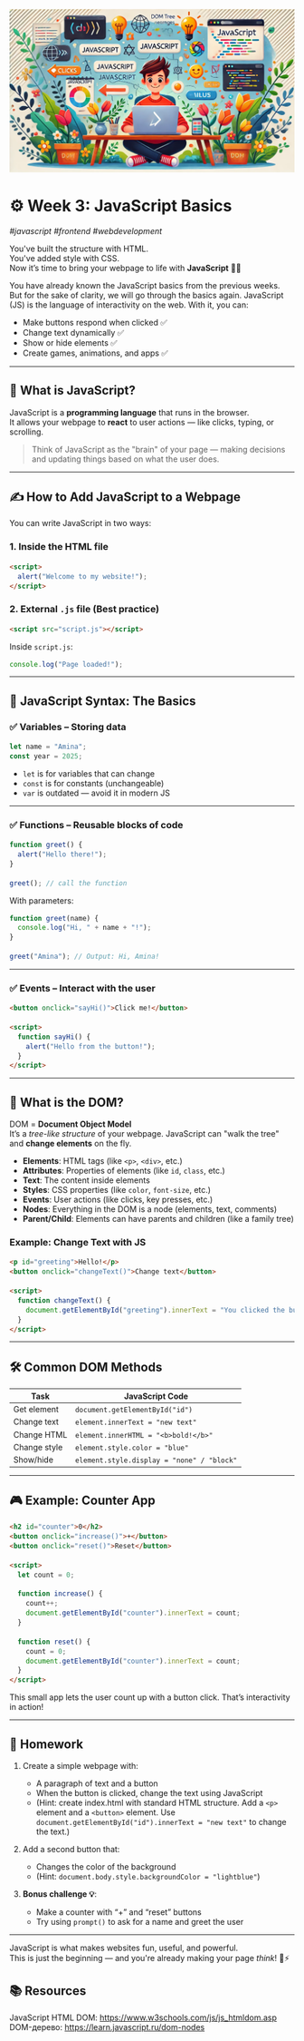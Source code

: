 ![](image.png)
# ⚙️ Week 3: JavaScript Basics
*#javascript #frontend #webdevelopment*

You've built the structure with HTML.  
You've added style with CSS.  
Now it’s time to bring your webpage to life with **JavaScript** 🧠💥

You have already known the JavaScript basics from the previous weeks.
But for the sake of clarity, we will go through the basics again.
JavaScript (JS) is the language of interactivity on the web. With it, you can:
- Make buttons respond when clicked ✅  
- Change text dynamically ✅  
- Show or hide elements ✅  
- Create games, animations, and apps ✅

---

## 🧠 What is JavaScript?

JavaScript is a **programming language** that runs in the browser.  
It allows your webpage to **react** to user actions — like clicks, typing, or scrolling.

> Think of JavaScript as the "brain" of your page — making decisions and updating things based on what the user does.

---

## ✍️ How to Add JavaScript to a Webpage

You can write JavaScript in two ways:

### 1. Inside the HTML file
```html
<script>
  alert("Welcome to my website!");
</script>
```

### 2. External `.js` file (Best practice)
```html
<script src="script.js"></script>
```

Inside `script.js`:
```js
console.log("Page loaded!");
```

---

## 🧩 JavaScript Syntax: The Basics

### ✅ Variables – Storing data
```js
let name = "Amina";
const year = 2025;
```

- `let` is for variables that can change  
- `const` is for constants (unchangeable)  
- `var` is outdated — avoid it in modern JS

---

### ✅ Functions – Reusable blocks of code
```js
function greet() {
  alert("Hello there!");
}

greet(); // call the function
```

With parameters:
```js
function greet(name) {
  console.log("Hi, " + name + "!");
}

greet("Amina"); // Output: Hi, Amina!
```

---

### ✅ Events – Interact with the user
```html
<button onclick="sayHi()">Click me!</button>

<script>
  function sayHi() {
    alert("Hello from the button!");
  }
</script>
```

---

## 🌱 What is the DOM?

DOM = **Document Object Model**  
It’s a *tree-like structure* of your webpage. JavaScript can "walk the tree" and **change elements** on the fly.
- **Elements**: HTML tags (like `<p>`, `<div>`, etc.)
- **Attributes**: Properties of elements (like `id`, `class`, etc.)
- **Text**: The content inside elements
- **Styles**: CSS properties (like `color`, `font-size`, etc.)
- **Events**: User actions (like clicks, key presses, etc.)
- **Nodes**: Everything in the DOM is a node (elements, text, comments)
- **Parent/Child**: Elements can have parents and children (like a family tree)


### Example: Change Text with JS
```html
<p id="greeting">Hello!</p>
<button onclick="changeText()">Change text</button>

<script>
  function changeText() {
    document.getElementById("greeting").innerText = "You clicked the button!";
  }
</script>
```

---

## 🛠 Common DOM Methods

| Task         | JavaScript Code                             |
|--------------|----------------------------------------------|
| Get element  | `document.getElementById("id")`              |
| Change text  | `element.innerText = "new text"`             |
| Change HTML  | `element.innerHTML = "<b>bold!</b>"`         |
| Change style | `element.style.color = "blue"`              |
| Show/hide    | `element.style.display = "none" / "block"`  |

---

## 🎮 Example: Counter App
```html
<h2 id="counter">0</h2>
<button onclick="increase()">+</button>
<button onclick="reset()">Reset</button>

<script>
  let count = 0;

  function increase() {
    count++;
    document.getElementById("counter").innerText = count;
  }

  function reset() {
    count = 0;
    document.getElementById("counter").innerText = count;
  }
</script>
```

This small app lets the user count up with a button click. That’s interactivity in action!

---

## 🧪 Homework

1. Create a simple webpage with:
   - A paragraph of text and a button
   - When the button is clicked, change the text using JavaScript
   - (Hint: create index.html with standard HTML structure. Add a `<p>` element and a `<button>` element. Use `document.getElementById("id").innerText = "new text"` to change the text.)

2. Add a second button that:
   - Changes the color of the background
   - (Hint: `document.body.style.backgroundColor = "lightblue"`)

3. **Bonus challenge 💡**:
   - Make a counter with “+” and “reset” buttons
   - Try using `prompt()` to ask for a name and greet the user

---

JavaScript is what makes websites fun, useful, and powerful.  
This is just the beginning — and you're already making your page *think*! 🧠⚡

## 📚 Resources
JavaScript HTML DOM: https://www.w3schools.com/js/js_htmldom.asp
DOM-дерево: https://learn.javascript.ru/dom-nodes


